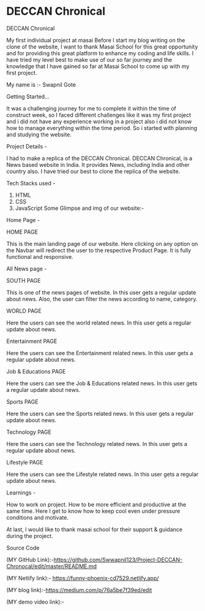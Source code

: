 # DECCAN Chronical
DECCAN Chronical

My first individual project at masai
Before I start my blog writing on the clone of the website, I want to thank Masai School 
for this great opportunity and for providing this great platform to enhance my coding and life skills.
I have tried my level best to make use of our so far journey and the knowledge that 
I have gained so far at Masai School to come up with my first project.

My name is :-
               Swapnil Gote

Getting Started…

It was a challenging journey for me to complete it within the time of construct week,
so I faced different challenges like it was my first project and i did not have any experience working 
in a project also i did not know how to manage everything within the time period.
So i started with planning and studying the website.

Project Details -

I had to make a replica of the DECCAN Chronical.
DECCAN Chronical, is a News based website in India.
It provides News, including India and other country also. 
I have tried our best to clone the replica of the website.

Tech Stacks used -

1) HTML
2) CSS
3) JavaScript
Some Glimpse and img of our website:-

Home Page -

HOME PAGE

This is the main landing page of our website.
Here clicking on any option on the Navbar will redirect the user to the respective Product Page.
It is fully functional and responsive.


All News page -

SOUTH PAGE

This is one of the news pages of  website.
In this user gets a regular update about news.
Also, the user can filter the news according to name, category.

WORLD PAGE

Here the users can see the world related news.
In this user gets a regular update about news.

Entertainment PAGE

Here the users can see the Entertainment related news.
In this user gets a regular update about news.

Job & Educations PAGE

Here the users can see the Job & Educations related news.
In this user gets a regular update about news.

Sports PAGE

Here the users can see the Sports related news.
In this user gets a regular update about news.

Technology PAGE

Here the users can see the Technology related news.
In this user gets a regular update about news.

Lifestyle PAGE

Here the users can see the Lifestyle related news.
In this user gets a regular update about news.

Learnings -

How to work on project.
How to be more efficient and productive at the same time.
Here I get to know how to keep cool even under pressure conditions and motivate.

At last, I would like to thank masai school for their support & guidance during the project.

Source Code

(MY GitHub Link):-https://github.com/Swwapnil123/Project-DECCAN-Chronocal/edit/master/README.md

(MY Netlify link):- https://funny-phoenix-cd7529.netlify.app/

(MY blog link):-https://medium.com/p/76a5be7f39ed/edit

(MY demo video link):-



